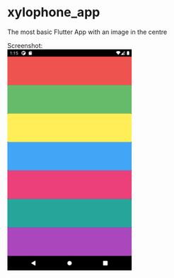 # xylophone_app

The most basic Flutter App with an image in the centre
<p>
    Screenshot:
    <br>
    <img src="https://github.com/Akhmen18/xylophone_app/blob/master/SS1.png" height=500px>
